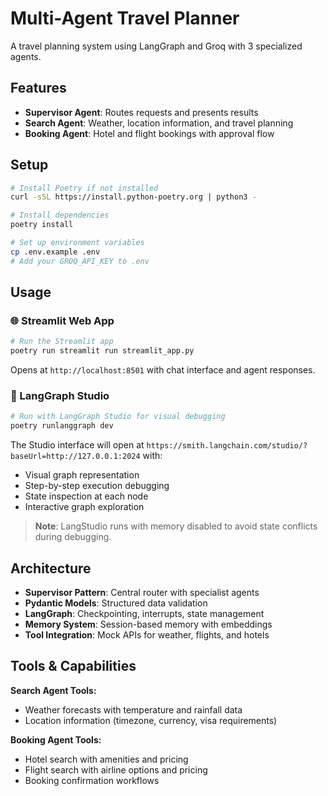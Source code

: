 # Multi-Agent Travel Planner

A travel planning system using LangGraph and Groq with 3 specialized agents.

## Features

- **Supervisor Agent**: Routes requests and presents results
- **Search Agent**: Weather, location information, and travel planning
- **Booking Agent**: Hotel and flight bookings with approval flow

## Setup

```bash
# Install Poetry if not installed
curl -sSL https://install.python-poetry.org | python3 -

# Install dependencies
poetry install

# Set up environment variables
cp .env.example .env
# Add your GROQ_API_KEY to .env
```

## Usage

### 🌐 Streamlit Web App

```bash
# Run the Streamlit app
poetry run streamlit run streamlit_app.py
```

Opens at `http://localhost:8501` with chat interface and agent responses.

### 🎨 LangGraph Studio

```bash
# Run with LangGraph Studio for visual debugging
poetry runlanggraph dev
```

The Studio interface will open at `https://smith.langchain.com/studio/?baseUrl=http://127.0.0.1:2024` with:
- Visual graph representation
- Step-by-step execution debugging
- State inspection at each node
- Interactive graph exploration

> **Note**: LangStudio runs with memory disabled to avoid state conflicts during debugging.

## Architecture

- **Supervisor Pattern**: Central router with specialist agents
- **Pydantic Models**: Structured data validation
- **LangGraph**: Checkpointing, interrupts, state management
- **Memory System**: Session-based memory with embeddings
- **Tool Integration**: Mock APIs for weather, flights, and hotels

## Tools & Capabilities

**Search Agent Tools:**
- Weather forecasts with temperature and rainfall data
- Location information (timezone, currency, visa requirements)

**Booking Agent Tools:**
- Hotel search with amenities and pricing
- Flight search with airline options and pricing
- Booking confirmation workflows
